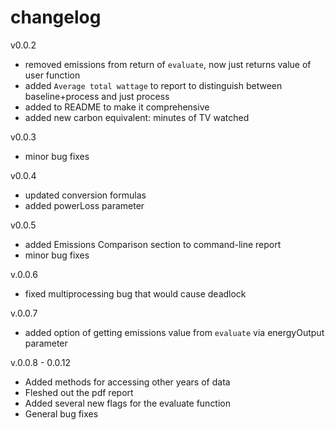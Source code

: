 # changelog

v0.0.2
* removed emissions from return of `evaluate`, now just returns value of user function
* added `Average total wattage` to report to distinguish between baseline+process and just process
* added to README to make it comprehensive
* added new carbon equivalent: minutes of TV watched

v0.0.3
* minor bug fixes

v0.0.4
* updated conversion formulas
* added powerLoss parameter

v0.0.5
* added Emissions Comparison section to command-line report
* minor bug fixes

v.0.0.6
* fixed multiprocessing bug that would cause deadlock

v.0.0.7
* added option of getting emissions value from `evaluate` via energyOutput parameter

v.0.0.8 - 0.0.12
* Added methods for accessing other years of data
* Fleshed out the pdf report
* Added several new flags for the evaluate function
* General bug fixes

